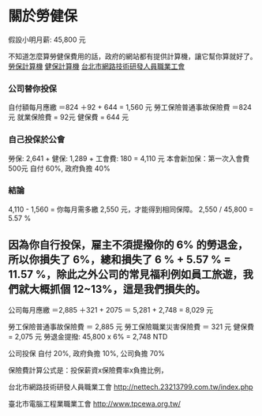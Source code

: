# 關於勞健保

假設小明月薪: 45,800 元

不知道怎麼算勞健保費用的話，政府的網站都有提供計算機，讓它幫你算就好了。
[勞保計算機](http://www.bli.gov.tw/cal/fee.aspx)
[健保計算機](http://www.nhi.gov.tw/information/paycount.aspx?menu=18&menu_id=679&)
[台北市網路技術研發人員職業工會](http://nettech.23213799.com.tw/)

### 公司替你投保

自付額每月應繳 ＝824 ＋92 + 644 = 1,560 元
勞工保險普通事故保險費 ＝824 元
就業保險費 = 92元
健保費 = 644 元

### 自己投保於公會

勞保: 2,641 + 健保: 1,289 + 工會費: 180 = 4,110 元
本會新加保：第一次入會費500元
自付 60%, 政府負擔 40%

### 結論

4,110 - 1,560 = 你每月需多繳 2,550 元，才能得到相同保障。
2,550 / 45,800 = 5.57 %

因為你自行投保，雇主不須提撥你的 6% 的勞退金，所以你損失了 6%，總和損失了 6 % + 5.57 % = 11.57 %，除此之外公司的常見福利例如員工旅遊，我們就大概抓個 12~13%，這是我們損失的。
--

公司每月應繳 ＝2,885 ＋321 + 2075 ＝ 5,281 + 2,748 = 8,029 元

勞工保險普通事故保險費 ＝ 2,885 元
勞工保險職業災害保險費 ＝ 321 元
健保費 = 2,075 元
勞退金提撥: 45,800 x 6% = 2,748 NTD

公司投保
自付 20%, 政府負擔 10%, 公司負擔 70%

保險費計算公式是：投保薪資x保險費率x負擔比例，

台北市網路技術研發人員職業工會
http://nettech.23213799.com.tw/index.php

臺北市電腦工程業職業工會
http://www.tpcewa.org.tw/
